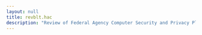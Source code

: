 ```yaml
---
layout: null
title: revblt.hac
description: "Review of Federal Agency Computer Security and Privacy Plans"
---
```


